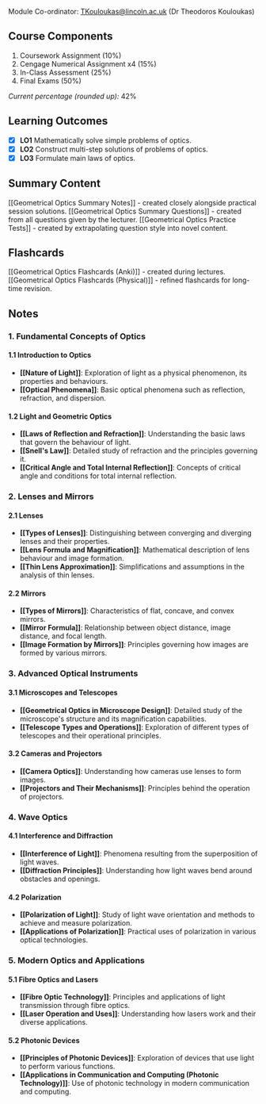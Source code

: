 Module Co-ordinator: TKouloukas@lincoln.ac.uk (Dr Theodoros Kouloukas)

## Course Components

1. Coursework Assignment (10%)
2. Cengage Numerical Assignment x4 (15%)
3. In-Class Assessment (25%)
4. Final Exams (50%)

*Current percentage (rounded up):* 42%

## Learning Outcomes

- [x] **LO1** Mathematically solve simple problems of optics.
- [x] **LO2** Construct multi-step solutions of problems of optics.
- [x] **LO3** Formulate main laws of optics.

## Summary Content

[[Geometrical Optics Summary Notes]] - created closely alongside practical session solutions.
[[Geometrical Optics Summary Questions]] - created from all questions given by the lecturer.
[[Geometrical Optics Practice Tests]] - created by extrapolating question style into novel content.

## Flashcards

[[Geometrical Optics Flashcards (Anki)]] - created during lectures.
[[Geometrical Optics Flashcards (Physical)]] - refined flashcards for long-time revision.

## Notes

### 1. Fundamental Concepts of Optics

#### 1.1 Introduction to Optics

- **[[Nature of Light]]**: Exploration of light as a physical phenomenon, its properties and behaviours.
- **[[Optical Phenomena]]**: Basic optical phenomena such as reflection, refraction, and dispersion.

#### 1.2 Light and Geometric Optics

- **[[Laws of Reflection and Refraction]]**: Understanding the basic laws that govern the behaviour of light.
- **[[Snell's Law]]**: Detailed study of refraction and the principles governing it.
- **[[Critical Angle and Total Internal Reflection]]**: Concepts of critical angle and conditions for total internal reflection.

### 2. Lenses and Mirrors

#### 2.1 Lenses

- **[[Types of Lenses]]**: Distinguishing between converging and diverging lenses and their properties.
- **[[Lens Formula and Magnification]]**: Mathematical description of lens behaviour and image formation.
- **[[Thin Lens Approximation]]**: Simplifications and assumptions in the analysis of thin lenses.

#### 2.2 Mirrors

- **[[Types of Mirrors]]**: Characteristics of flat, concave, and convex mirrors.
- **[[Mirror Formula]]**: Relationship between object distance, image distance, and focal length.
- **[[Image Formation by Mirrors]]**: Principles governing how images are formed by various mirrors.

### 3. Advanced Optical Instruments

#### 3.1 Microscopes and Telescopes

- **[[Geometrical Optics in Microscope Design]]**: Detailed study of the microscope's structure and its magnification capabilities.
- **[[Telescope Types and Operations]]**: Exploration of different types of telescopes and their operational principles.

#### 3.2 Cameras and Projectors

- **[[Camera Optics]]**: Understanding how cameras use lenses to form images.
- **[[Projectors and Their Mechanisms]]**: Principles behind the operation of projectors.

### 4. Wave Optics

#### 4.1 Interference and Diffraction

- **[[Interference of Light]]**: Phenomena resulting from the superposition of light waves.
- **[[Diffraction Principles]]**: Understanding how light waves bend around obstacles and openings.

#### 4.2 Polarization

- **[[Polarization of Light]]**: Study of light wave orientation and methods to achieve and measure polarization.
- **[[Applications of Polarization]]**: Practical uses of polarization in various optical technologies.

### 5. Modern Optics and Applications

#### 5.1 Fibre Optics and Lasers

- **[[Fibre Optic Technology]]**: Principles and applications of light transmission through fibre optics.
- **[[Laser Operation and Uses]]**: Understanding how lasers work and their diverse applications.

#### 5.2 Photonic Devices

- **[[Principles of Photonic Devices]]**: Exploration of devices that use light to perform various functions.
- **[[Applications in Communication and Computing (Photonic Technology)]]**: Use of photonic technology in modern communication and computing.